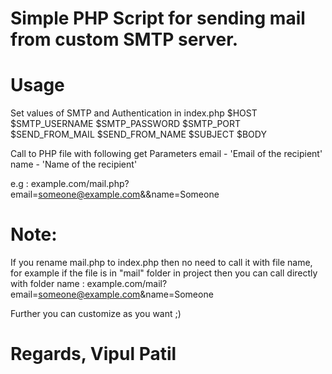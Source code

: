 # Simple PHP Script for sending mail from custom SMTP server.

# Usage

Set values of SMTP and Authentication in index.php
$HOST
$SMTP_USERNAME
$SMTP_PASSWORD
$SMTP_PORT
$SEND_FROM_MAIL
$SEND_FROM_NAME
$SUBJECT
$BODY

Call to PHP file with following get Parameters
email - 'Email of the recipient'
name - 'Name of the recipient'

e.g : example.com/mail.php?email=someone@example.com&&name=Someone

# Note:

If you rename mail.php to index.php then no need to call it with file name, for example if the file is in "mail" folder in project
then you can call directly with folder name :
example.com/mail?email=someone@example.com&name=Someone

Further you can customize as you want ;)

# Regards, Vipul Patil
